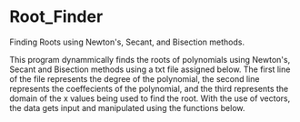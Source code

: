# Root_Finder
Finding Roots using Newton's, Secant, and Bisection methods.

This program dynammically finds the roots of polynomials using Newton's, Secant and Bisection methods
	using a txt file assigned below. The first line of the file represents the degree of the polynomial,
	the second line represents the coeffecients of the polynomial, and the third represents the domain of the
	x values being used to find the root. With the use of vectors, the data gets input and manipulated using the
	functions below. 
